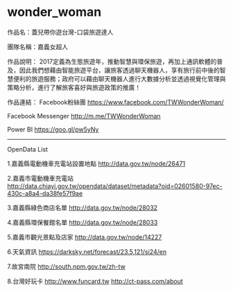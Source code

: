 # wonder_woman
作品名：蓋兒帶你遊台灣-口袋旅遊達人

團隊名稱：嘉義女超人

作品說明：
2017定義為生態旅遊年，推動智慧與環保旅遊，再加上通訊軟體的普及，因此我們想藉由智能旅遊平台，讓旅客透過聊天機器人，享有旅行前中後的智慧便利的旅遊服務；政府可以藉由聊天機器人進行大數據分析並透過視覺化管理與策略分析，進行了解旅客喜好與旅遊政策的推廣！



作品連結：
Facebook粉絲團
https://www.facebook.com/TWWonderWoman/

Facebook Messenger
http://m.me/TWWonderWoman

Power BI 
https://goo.gl/pw5yNy


------------------------
OpenData List

1.嘉義縣電動機車充電站設置地點 http://data.gov.tw/node/26471

2.嘉義市電動機車充電站 http://data.chiayi.gov.tw/opendata/dataset/metadata?oid=02601580-97ec-430c-a8a4-da38fe57f9ae

3.嘉義縣綠色商店名單 http://data.gov.tw/node/28032

4.嘉義縣環保餐館名單 http://data.gov.tw/node/28033

5.嘉義市觀光景點及店家 http://data.gov.tw/node/14227

6.天氣資訊 https://darksky.net/forecast/23.5,121/si24/en

7.故宮南院 http://south.npm.gov.tw/zh-tw

8.台灣好玩卡 
http://www.funcard.tw
http://ct-pass.com/about
